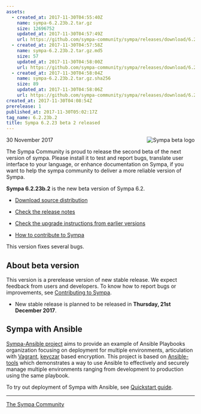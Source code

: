```yaml
---
assets:
  - created_at: 2017-11-30T04:55:40Z
    name: sympa-6.2.23b.2.tar.gz
    size: 12696752
    updated_at: 2017-11-30T04:57:49Z
    url: https://github.com/sympa-community/sympa/releases/download/6.2.23b.2/sympa-6.2.23b.2.tar.gz
  - created_at: 2017-11-30T04:57:58Z
    name: sympa-6.2.23b.2.tar.gz.md5
    size: 57
    updated_at: 2017-11-30T04:58:00Z
    url: https://github.com/sympa-community/sympa/releases/download/6.2.23b.2/sympa-6.2.23b.2.tar.gz.md5
  - created_at: 2017-11-30T04:58:04Z
    name: sympa-6.2.23b.2.tar.gz.sha256
    size: 89
    updated_at: 2017-11-30T04:58:06Z
    url: https://github.com/sympa-community/sympa/releases/download/6.2.23b.2/sympa-6.2.23b.2.tar.gz.sha256
created_at: 2017-11-30T04:08:54Z
prerelease: 1
published_at: 2017-11-30T05:02:17Z
tag_name: 6.2.23b.2
title: Sympa 6.2.23 beta 2 released
---
```


<img align="right" src="https://www.sympa.org/_media/logos/old/sympa_beta.png" title="Sympa beta logo"/> 30 November 2017

The Sympa Community is proud to release the second beta of the next version of sympa. Please install it to test and report bugs, translate user interface to your language, or enhance documentation on Sympa, if you want to help the sympa community to deliver a more reliable version of Sympa.

**Sympa 6.2.23b.2** is the new beta version of Sympa 6.2.

  - [Download source distribution](https://github.com/sympa-community/sympa/releases/download/6.2.23b.2/sympa-6.2.23b.2.tar.gz)

  - [Check the release notes](https://github.com/sympa-community/sympa/blob/6.2.23b.2/NEWS.md)

  - [Check the upgrade instructions from earlier versions](https://www.sympa.org/faq/upgrade-to-v6.2)

  - [How to contribute to Sympa](https://github.com/sympa-community/sympa/blob/6.2.23b.2/CONTRIBUTING.md)

This version fixes several bugs.

About beta version
---------------------

This version is a prerelease version of new stable release.  We expect feedback from users and developers.  To know how to report bugs or improvements, see [Contributing to Sympa](https://github.com/sympa-community/sympa/blob/6.2.23b.2/CONTRIBUTING.md).

  - New stable release is planned to be released in **Thursday, 21st December 2017**.

Sympa with Ansible
------------------

[Sympa-Ansible project](https://github.com/sympa-community/sympa-ansible) aims to provide an example of Ansible Playbooks organization focusing on deployment for multiple environments, articulation with [Vagrant](https://www.vagrantup.com/docs/), [keyczar](https://github.com/google/keyczar) based encryption. This project is based on [Ansible-tools](https://github.com/pmeulen/ansible-tools) which demonstrates a way to use Ansible to effectively and securely manage multiple environments ranging from development to production using the same playbook.

To try out deployment of Sympa with Ansible, see [Quickstart guide](https://github.com/sympa-community/sympa-ansible/blob/master/README.md).

----
[The Sympa Community](https://github.com/sympa-community)
